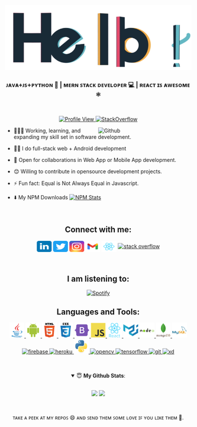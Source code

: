 <h1 align="center"> <img src="https://github.com/Daim-Nickel-Penny/Daim-Nickel-Penny/blob/master/Assets/hello.gif" alt="hello-gif"> 
<h3 align="center">ᴊᴀᴠᴀ+ᴊꜱ+ᴘʏᴛʜᴏɴ 📖 | ᴍᴇʀɴ ꜱᴛᴀᴄᴋ ᴅᴇᴠᴇʟᴏᴘᴇʀ 💻 | ʀᴇᴀᴄᴛ ɪꜱ ᴀᴡᴇꜱᴏᴍᴇ ⚛️ </h3>
</h1><br/>

<p align="center">
  <a 
href="https://daimk1.web.app/" target="_blank">
  <img src="https://eng5fioy90ren0n.m.pipedream.net" width="135" alt="Profile View" /> 
  </a> 
 <a 
href="https://stackoverflow.com/users/11551099/i-am-daim" target="_blank"><img alt="StackOverflow" 
src="https://stackoverflow-badge.vercel.app/?userID=11551099"  width="170">
  </a> 
  
</p>



<img width="50%" align="right" alt="Github" src="https://activity-graph.herokuapp.com/graph?username=Daim-Nickel-Penny&theme=react-dark" />

- 👨🏽‍💻 Working, learning, and expanding my skill set in software development. <br/>

- 🐱‍💻 I do full-stack web + Android development

- 🤝 Open for collaborations in Web App or Mobile App development.<br/>

- 😊 Willing to contribute in opensource development projects.<br/>

- ⚡ Fun fact: Equal is Not Always Equal in Javascript.<br/>

- ⬇️ My NPM Downloads    <a 
href="https://www.npmjs.com/~daimkhan"><img alt="NPM Stats" 
src="https://img.shields.io/endpoint?url=https%3A%2F%2Fraw.githubusercontent.com%2FDaim-Nickel-Penny%2Fgithub-readme-npm-downloads%2Fmaster%2Fstats.json"  width="240">
  </a> 
<br/>




  <h2 align="center">Connect with me:</h2>
<p align="center">
<a href="https://www.linkedin.com/in/daim/" target="blank"><img align="center" src="https://github.com/edent/SuperTinyIcons/blob/master/images/svg/linkedin.svg" alt="Daim's LinkedIn" height="30" width="40" /></a>
<a href="https://twitter.com/i_am_daim" target="blank"><img align="center" src="https://github.com/edent/SuperTinyIcons/blob/master/images/svg/twitter.svg" alt="@i_am_daim" height="30" width="40" /></a>
<a href="https://instagram.com/i_am_daim_" target="blank"><img align="center" src="https://github.com/edent/SuperTinyIcons/blob/master/images/svg/instagram.svg" alt="@i_am_daim_" height="30" width="40" /></a>
<a href="mailto:daimk558@gmail.com" target="blank"><img align="center" src="https://github.com/edent/SuperTinyIcons/blob/master/images/svg/gmail.svg" alt="daimk558@gmail.com" height="30" width="40" /></a>
<a href="https://daimk1.web.app/" target="blank"><img align="center" src="https://github.com/edent/SuperTinyIcons/blob/master/images/svg/react.svg" alt="my website" height="30" width="40" /></a>
 <a href="https://stackoverflow.com/users/11551099/i-am-daim" target="blank"><img align="center" src="https://upload.wikimedia.org/wikipedia/commons/thumb/e/ef/Stack_Overflow_icon.svg/768px-Stack_Overflow_icon.svg.png" alt="stack overflow" height="40" width="40" /></a>

</p>

<br/>
<h2 align="center">I am listening to:</h2>
<div align="center">
  
[![Spotify](https://spotify-live-two.vercel.app/api/spotify)](https://open.spotify.com/user/fwci60alle1oxjhsud1py4jz5)
  
</p>
  
<h2 align="center">Languages and Tools:</h2>
<p align="center"> <a href="https://docs.oracle.com/en/java/" target="_blank"> <img src="https://github.com/devicons/devicon/blob/master/icons/java/java-original.svg" alt="java" width="40" height="40"/> </a> <a href="https://developer.android.com/docs" target="_blank"> <img src="https://github.com/devicons/devicon/blob/master/icons/android/android-original.svg" alt="android" width="40" height="40"/> </a> <a href="https://www.w3.org/html/" target="_blank"> <img src="https://github.com/devicons/devicon/blob/master/icons/html5/html5-original-wordmark.svg" alt="html5" width="40" height="40"/> </a> <a href="https://www.w3schools.com/css/" target="_blank"> <img src="https://github.com/devicons/devicon/blob/master/icons/css3/css3-original-wordmark.svg" alt="css3" width="40" height="40"/> </a> <a href="https://getbootstrap.com" target="_blank"> <img src="https://github.com/devicons/devicon/blob/master/icons/bootstrap/bootstrap-plain.svg" alt="bootstrap" width="40" height="40"/> </a> <a href="https://developer.mozilla.org/en-US/docs/Web/JavaScript" target="_blank"> <img src="https://github.com/devicons/devicon/blob/master/icons/javascript/javascript-original.svg" alt="javascript" width="40" height="40"/> </a> <a href="https://reactjs.org/" target="_blank"> <img src="https://github.com/devicons/devicon/blob/master/icons/react/react-original-wordmark.svg" alt="react" width="40" height="40"/> </a> <a href="https://material-ui.com/" target="_blank"> <img src="https://github.com/devicons/devicon/blob/master/icons/materialui/materialui-original.svg" alt="materialUI" width="40" height="40"/> </a> <a href="https://nodejs.org" target="_blank"> <img src="https://github.com/devicons/devicon/blob/master/icons/nodejs/nodejs-original-wordmark.svg" alt="nodejs" width="40" height="40"/> </a> <a href="https://www.mongodb.com/" target="_blank"> <img src="https://github.com/devicons/devicon/blob/master/icons/mongodb/mongodb-original-wordmark.svg" alt="mongodb" width="40" height="40"/> </a> <a href="https://www.mysql.com/" target="_blank"> <img src="https://github.com/devicons/devicon/blob/master/icons/mysql/mysql-original-wordmark.svg" alt="mysql" width="40" height="40"/> </a>  <a href="https://firebase.google.com/" target="_blank"> <img src="https://www.vectorlogo.zone/logos/firebase/firebase-icon.svg" alt="firebase" width="40" height="40"/> </a>  <a href="https://heroku.com" target="_blank"> <img src="https://www.vectorlogo.zone/logos/heroku/heroku-icon.svg" alt="heroku" width="40" height="40"/> </a> <a href="https://www.python.org" target="_blank"> <img src="https://github.com/devicons/devicon/blob/master/icons/python/python-original.svg" alt="python" width="40" height="40"/> </a> <a href="https://opencv.org/" target="_blank"> <img src="https://www.vectorlogo.zone/logos/opencv/opencv-icon.svg" alt="opencv" width="40" height="40"/> </a> <a href="https://www.tensorflow.org" target="_blank"> <img src="https://www.vectorlogo.zone/logos/tensorflow/tensorflow-icon.svg" alt="tensorflow" width="40" height="40"/> </a> <a href="https://git-scm.com/" target="_blank"> <img src="https://www.vectorlogo.zone/logos/git-scm/git-scm-icon.svg" alt="git" width="40" height="40"/> </a> <a href="https://www.adobe.com/products/xd.html" target="_blank"> <img src="https://cdn.worldvectorlogo.com/logos/adobe-xd.svg" alt="xd" width="40" height="40"/> </a> 
</p>
<br/>
<br/>

<details open>
 <summary> 😇 <b>My Github Stats</b>: </summary>

<br>


<p align = "center">


  <img src = "https://github-readme-stats.vercel.app/api?username=Daim-Nickel-Penny&theme=highcontrast&show_icons=true&count_private=true">
  <img src = "https://github-readme-stats.vercel.app/api/top-langs/?username=Daim-Nickel-Penny&theme=highcontrast">
  
</p>

</details>


</br>


<p align="center">
  ᴛᴀᴋᴇ ᴀ ᴘᴇᴇᴋ ᴀᴛ ᴍʏ ʀᴇᴘᴏꜱ 😄 ᴀɴᴅ ꜱᴇɴᴅ ᴛʜᴇᴍ ꜱᴏᴍᴇ ʟᴏᴠᴇ ɪꜰ ʏᴏᴜ ʟɪᴋᴇ ᴛʜᴇᴍ 🌟.
</p>
